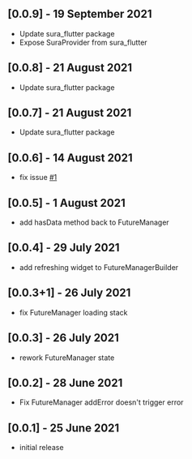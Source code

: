 ## [0.0.9] - 19 September 2021

- Update sura_flutter package
- Expose SuraProvider from sura_flutter

## [0.0.8] - 21 August 2021

- Update sura_flutter package

## [0.0.7] - 21 August 2021

- Update sura_flutter package

## [0.0.6] - 14 August 2021

- fix issue [#1](https://github.com/asurraa/sura_manager/issues/1)

## [0.0.5] - 1 August 2021

- add hasData method back to FutureManager

## [0.0.4] - 29 July 2021

- add refreshing widget to FutureManagerBuilder

## [0.0.3+1] - 26 July 2021

- fix FutureManager loading stack

## [0.0.3] - 26 July 2021

- rework FutureManager state

## [0.0.2] - 28 June 2021

- Fix FutureManager addError doesn't trigger error

## [0.0.1] - 25 June 2021

- initial release
